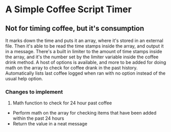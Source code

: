 # A Simple Coffee Script Timer

## Not for timing coffee, but it's consumption

  It marks down the time and puts it an array, where it's stored in an external file. Then it's able to be read the time stamps inside the array, and output it in a message.
  There's a built in limiter to the amount of time stamps inside the array, and it's the number set by the limiter variable inside the coffee drink method. 
  A host of options is available, and more to be added for doing math on the array to check for coffee drank in the past history.
  Automatically lists last coffee logged when ran with no option instead of the usual help option.

### Changes to implement

1. Math function to check for 24 hour past coffee
  * Perform math on the array for checking items that have been added within the past 24 hours
  * Return the value in a neat message
